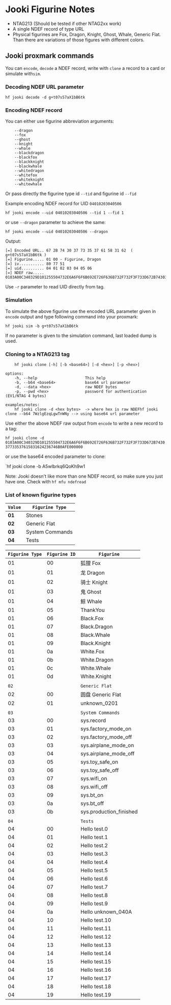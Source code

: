 # Jooki Figurine Notes
- NTAG213 (Should be tested if other NTAG2xx work)
- A single NDEF record of type URL
- Physical figurines are Fox, Dragon, Knight, Ghost, Whale, Generic Flat. Than there are variations of those figures with different colors.

## Jooki proxmark commands
You can `encode`, `decode` a NDEF record, write with `clone` a record to a card or simulate with`sim`.

### Decoding NDEF URL parameter
`hf jooki decode -d g+t07s57aX1bB6tk`

### Encoding NDEF record
You can either use figurine abbreviation arguments:
```
    --dragon 
    --fox   
    --ghost
    --knight 
    --whale   
    --blackdragon   
    --blackfox     
    --blackknight 
    --blackwhale 
    --whitedragon 
    --whitefox    
    --whiteknight 
    --whitewhale 
```
Or pass directly the figurine type id `--tid` and figurine id `--fid`

Example encoding NDEF record for UID `04010203040506`

`hf jooki encode --uid 04010203040506 --tid 1 --fid 1`

or use `--dragon` parameter to achieve the same:


`hf jooki encode --uid 04010203040506 --dragon`

Output:
```
[=] Encoded URL.. 67 2B 74 30 37 73 35 37 61 58 31 62  ( g+t07s57aX1bB6tk )
[=] Figurine..... 01 00 - Figurine, Dragon
[=] iv........... 80 77 51 
[=] uid.......... 04 01 02 03 04 05 06 
[=] NDEF raw..... 0103A00C340329D101255504732E6A6F6F6B692E726F636B732F732F3F733D672B743037733537615831624236746B0AFE000000
```

Use `-r` parameter to read UID directly from tag.

### Simulation
To simulate the above figurine use the encoded URL parameter given in `encode` output and type following command into your proxmark:
 
`hf jooki sim -b g+t07s57aX1bB6tk`

If no parameter is given to the simulation command, last loaded dump is used.

### Cloning to a NTAG213 tag
```
    hf jooki clone [-h] [-b <base64>] [-d <hex>] [-p <hex>]

options:
    -h, --help                     This help
    -b, --b64 <base64>             base64 url parameter
    -d, --data <hex>               raw NDEF bytes
    -p, --pwd <hex>                password for authentication (EV1/NTAG 4 bytes)

examples/notes:
    hf jooki clone -d <hex bytes>  -> where hex is raw NDEFhf jooki clone --b64 7WzlgEzqLgwTnWNy --> using base64 url parameter
```

Use either the above NDEF raw output from `encode` to write a new record to a tag:

`hf jooki clone -d 0103A00C340329D101255504732E6A6F6F6B692E726F636B732F732F3F733D672B743037733537615831624236746B0AFE000000`

or use the base64 encoded parameter to clone:

`hf jooki clone -b A5wlbrkq6QoKh9w1


Note: Jooki doesn't like more than one NDEF record, so make sure you just have one. Check with `hf mfu ndefread`

### List of known figurine types
`Value`|`Figurine Type`|
|------|---------------|
**01** | Stones |
**02** | Generic Flat |         
**03** | System Commands |          
**04** | Tests |

| `Figurine Type` | `Figurine ID` | `Figurine`           |
|---------------|-------------|--------------------------|
| 01            | 00          | 狐狸 Fox                 |
| 01            | 01          | 龙 Dragon                |
| 01            | 02          | 骑士 Knight              |
| 01            | 03          | 鬼 Ghost                 |
| 01            | 04          | 鲸 Whale                 |
| 01            | 05          | ThankYou                 |
| 01            | 06          | Black.Fox                |
| 01            | 07          | Black.Dragon             |
| 01            | 08          | Black.Whale              |
| 01            | 09          | Black.Knight             |
| 01            | 0a          | White.Fox                |
| 01            | 0b          | White.Dragon             |
| 01            | 0c          | White.Whale              |
| 01            | 0d          | White.Knight             |
|               |             |                          |
|     `02`      |             |      `Generic Flat`      |
| 02            | 00          | 圆盘 Generic Flat        |
| 02            | 01          | unknown_0201             |
|               |             |                          |
|     `03`      |             |    `System Commands`     |
| 03            | 00          | sys.record               |
| 03            | 01          | sys.factory_mode_on      |
| 03            | 02          | sys.factory_mode_off     |
| 03            | 03          | sys.airplane_mode_on     |
| 03            | 04          | sys.airplane_mode_off    |
| 03            | 05          | sys.toy_safe_on          |
| 03            | 06          | sys.toy_safe_off         |
| 03            | 07          | sys.wifi_on              |
| 03            | 08          | sys.wifi_off             |
| 03            | 09          | sys.bt_on                |
| 03            | 0a          | sys.bt_off               |
| 03            | 0b          | sys.production_finished  |
|               |             |                          |
|     `04`      |             |         `Tests`          |
| 04            | 00          | Hello test.0             |
| 04            | 01          | Hello test.1             |
| 04            | 02          | Hello test.2             |
| 04            | 03          | Hello test.3             |
| 04            | 04          | Hello test.4             |
| 04            | 05          | Hello test.5             |
| 04            | 06          | Hello test.6             |
| 04            | 07          | Hello test.7             |
| 04            | 08          | Hello test.8             |
| 04            | 09          | Hello test.9             |
| 04            | 0a          | Hello unknown_040A       |
| 04            | 10          | Hello test.10            |
| 04            | 11          | Hello test.11            |
| 04            | 12          | Hello test.12            |
| 04            | 13          | Hello test.13            |
| 04            | 14          | Hello test.14            |
| 04            | 15          | Hello test.15            |
| 04            | 16          | Hello test.16            |
| 04            | 17          | Hello test.17            |
| 04            | 18          | Hello test.18            |
| 04            | 19          | Hello test.19            |

